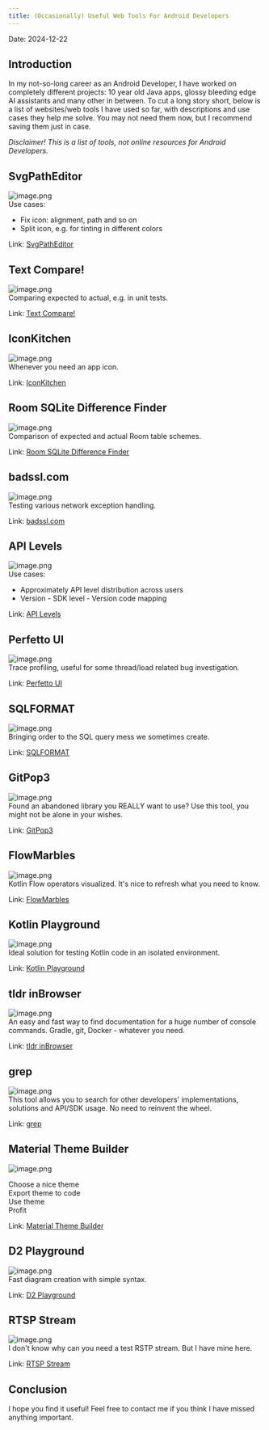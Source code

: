 ```yaml
---
title: (Occasionally) Useful Web Tools For Android Developers
---
```


Date: 2024-12-22

## Introduction

In my not-so-long career as an Android Developer, I have worked on completely different projects: 10 year old Java apps, glossy bleeding edge AI assistants and many other in between. To cut a long story short, below is a list of websites/web tools I have used so far, with descriptions and use cases they help me solve. You may not need them now, but I recommend saving them just in case.  
  
*Disclaimer! This is a list of tools, not online resources for Android Developers.*

## SvgPathEditor

![image.png](<attachments/3e5d9a74ba58964f-image.png>)  
Use cases:

- Fix icon: alignment, path and so on
- Split icon, e.g. for tinting in different colors

Link: [SvgPathEditor](<https://yqnn.github.io/svg-path-editor/> "SvgPathEditor")

## Text Compare!

![image.png](<attachments/e30ca13488cd466a-image.png>)  
Comparing expected to actual, e.g. in unit tests. 
  
Link: [Text Compare!](<https://text-compare.com/> "Text Compare!")

## IconKitchen

![image.png](<attachments/ad080af137c82a20-image.png>)  
Whenever you need an app icon.  
  
Link: [IconKitchen](<https://icon.kitchen/> "IconKitchen")

## Room SQLite Difference Finder

![image.png](<attachments/3bf374b28a3f4b75-image.png>)  
Comparison of expected and actual Room table schemes.  
  
Link: [Room SQLite Difference Finder](<https://hrankit.github.io/RoomSQLiteDifferenceFinder/> "Room SQLite Difference Finder")  


## badssl.com

![image.png](<attachments/d7d7fa6913c6128c-image.png>)  
Testing various network exception handling.  
  
Link: [badssl.com](<https://badssl.com/> "badssl.com")

## API Levels

![image.png](<attachments/531290a7ac358f6f-image.png>)  
Use cases:

- Approximately API level distribution across users
- Version - SDK level - Version code mapping

  
Link: [API Levels](<https://apilevels.com/> "API Levels")

## Perfetto UI

![image.png](<attachments/32499e8e95ce9469-image.png>)  
Trace profiling, useful for some thread/load related bug investigation.  
  
Link: [Perfetto UI](<https://ui.perfetto.dev/> "Perfetto UI")

## SQLFORMAT

![image.png](<attachments/a9a916fd01aed5ac-image.png>)  
Bringing order to the SQL query mess we sometimes create.  
  
Link: [SQLFORMAT](<https://sqlformat.org/> "SQLFORMAT")

## GitPop3

![image.png](<attachments/72ad9ca3fe4a2389-image.png>)  
Found an abandoned library you REALLY want to use? Use this tool, you might not be alone in your wishes.  
  
Link: [GitPop3](<https://andremiras.github.io/gitpop3/> "GitPop3")

## FlowMarbles

![image.png](<attachments/f3c4203684911b9f-image.png>)  
Kotlin Flow operators visualized. It's nice to refresh what you need to know.  
  
Link: [FlowMarbles](<https://flowmarbles.com/> "FlowMarbles")

## Kotlin Playground

![image.png](<attachments/a01c9852c51e6c4b-image.png>)  
Ideal solution for testing Kotlin code in an isolated environment.  
  
Link: [Kotlin Playground](<https://play.kotlinlang.org/> "Kotlin Playground")

## tldr inBrowser

![image.png](<attachments/33b4b6d3195a14b2-image.png>)  
An easy and fast way to find documentation for a huge number of console commands. Gradle, git, Docker - whatever you need.  
  
Link: [tldr inBrowser](<https://tldr.inbrowser.app/> "tldr inBrowser")

## grep

![image.png](<attachments/939074aa0770584b-image.png>)  
This tool allows you to search for other developers' implementations, solutions and API/SDK usage. No need to reinvent the wheel.  
  
Link: [grep](<https://grep.app/> "grep")

## Material Theme Builder

![image.png](<attachments/a3f79d701ec267be-image.png>)

Choose a nice theme  
Export theme to code  
Use theme  
Profit  
  
Link: [Material Theme Builder](<https://material-foundation.github.io/material-theme-builder/> "Material Theme Builder")

## D2 Playground

![image.png](<attachments/4d3b2eebd12988e1-image.png>)  
Fast diagram creation with simple syntax.  
  
Link: [D2 Playground](<https://play.d2lang.com/> "D2 Playground")  


## RTSP Stream

![image.png](<attachments/231d7e6a89d990b1-image_2024-12-22_01-56-35.png>)  
I don't know why can you need a test RSTP stream. But I have mine here.  
  
Link: [RTSP Stream](<https://rtsp.stream/> "RTSP Stream")  

## Conclusion

I hope you find it useful! Feel free to contact me if you think I have missed anything important.
